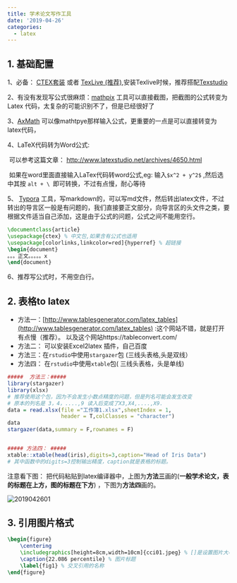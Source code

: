 ```yaml
---
title: 学术论文写作工具
date: '2019-04-26'
categories: 
  - latex
---
```



## 1. 基础配置

1、必备： [CTEX套装](http://www.ctex.org/HomePag) 或者  [TexLive (推荐)](<http://tug.org/texlive/>),安装Texlive时候，推荐搭配[Texstudio](http://texstudio.sourceforge.net/)

2、有没有发现写公式很麻烦：[mathpix](https://mathpix.com/) 工具可以直接截图，把截图的公式转变为Latex 代码，太复杂的可能识别不了，但是已经很好了

3、[AxMath](<http://www.amyxun.com/>) 可以像mathtpye那样输入公式，更重要的一点是可以直接转变为latex代码，

4、LaTeX代码转为Word公式:

​	可以参考这篇文章： <http://www.latexstudio.net/archives/4650.html>

​	如果在word里面直接输入LaTex代码转word公式,eg:  输入`$x^2 + y^2$` ,然后选中其按 `alt + \ `即可转换，不过有点慢，耐心等待

5、 [Typora](<https://www.typora.io/>)  工具，写markdown的，可以写md文件，然后转出latex文件，不过转出的导言区一般是有问题的，我们直接要正文部分，向导言区的头文件之类，要根据文件适当自己添加，这是由于公式的问题，公式之间不能用空行。

```latex
\documentclass{article}
\usepackage{ctex} % 中文包,如果含有公式也适用
\usepackage[colorlinks,linkcolor=red]{hyperref} % 超链接
\begin{document}
。。。正文。。。。。x
\end{document}
```

6、推荐写公式时，不用空白行。

## 2. 表格to latex 

- 方法一：[http://www.tablesgenerator.com/latex_tables](http://www.tablesgenerator.com/latex_tables) :这个网站不错，就是打开有点慢（推荐）。              以及这个网站https://tableconvert.com/
- 方法二： 可以安装Excel2latex 插件，自己百度
- 方法三：在`rstudio`中使用`stargazer`包 (三线头表格,头是双线）
- 方法四： 在`rstudio`中使用`xtable`包( 三线头表格，头是单线)

```R
#####  方法三：#####
library(stargazer)
library(xlsx) 
# 推荐使用这个包，因为不会发生小数点精度的问题，但是列名可能会发生改变
# 原本的列名是 3，4，....,9 读入后变成了X3,X4,....,X9.
data = read.xlsx(file ="工作簿1.xlsx",sheetIndex = 1,
                 header = T,colClasses = "character")
data
stargazer(data,summary = F,rownames = F)


##### 方法四： #####
xtable::xtable(head(iris),digits=3,caption="Head of Iris Data")
# 其中函数中的digits=3控制输出精度，caption就是表格的标题。
```

注意看下图： 把代码粘贴到latex编译器中，上图为**方法三**画的(**一般学术论文，表的标题在上方，图的标题在下方**) ，下图为**方法四**画的。

![2019042601](https://cdn.jsdelivr.net/gh/zscmmm/imgs2208save@master/img/2019042601.png)



## 3. 引用图片格式

```latex
\begin{figure}
	\centering
	\includegraphics[height=8cm,width=10cm]{cci01.jpeg} % []是设置图片大小，{}是名称
	\caption{22.086 percentile} % 图片标题
	\label{fig1} % 交叉引用的名称
\end{figure}
```

